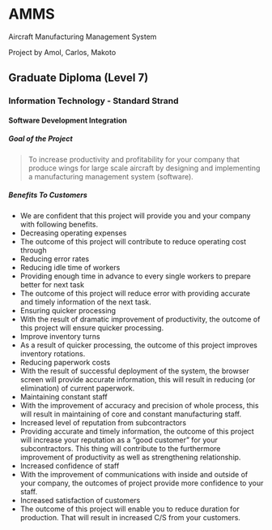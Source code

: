 # AMMS
Aircraft Manufacturing Management System

Project by Amol, Carlos, Makoto

## Graduate Diploma (Level 7)
### Information Technology - Standard Strand
#### Software Development Integration

##### Goal of the Project
> To increase productivity and profitability for your company that produce wings for large scale aircraft by designing and implementing a manufacturing management system (software).


##### Benefits To Customers
* We are confident that this project will provide you and your company with following benefits.
 * Decreasing operating expenses
* The outcome of this project will contribute to reduce operating cost through
 * Reducing error rates 
 * Reducing idle time of workers
 * Providing enough time in advance to every single workers to prepare better for next task
* The outcome of this project will reduce error with providing accurate and timely information of the next task.
 * Ensuring quicker processing
* With the result of dramatic improvement of productivity, the outcome of this project will ensure quicker processing.
 * Improve inventory turns
* As a result of quicker processing, the outcome of this project improves inventory rotations. 
 * Reducing paperwork costs
* With the result of successful deployment of the system, the browser screen will provide accurate information, this will result in reducing (or elimination) of current paperwork.
 * Maintaining constant staff
* With the improvement of accuracy and precision of whole process, this will result in maintaining of core and constant manufacturing staff.
 * Increased level of reputation from subcontractors
* Providing accurate and timely information, the outcome of this project will increase your reputation as a “good customer” for your subcontractors. This thing will contribute to the furthermore improvement of productivity as well as strengthening relationship.
 * Increased confidence of staff
* With the improvement of communications with inside and outside of your company, the outcomes of project provide more confidence to your staff.
 * Increased satisfaction of customers
* The outcome of this project will enable you to reduce duration for production. That will result in increased C/S from your customers.
